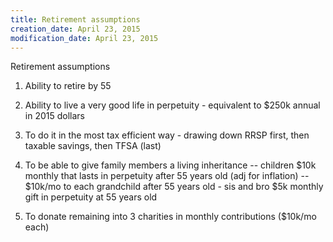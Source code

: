 ```yaml
---
title: Retirement assumptions
creation_date: April 23, 2015
modification_date: April 23, 2015
---
```



Retirement assumptions

1. Ability to retire by 55

2. Ability to live a very good life in perpetuity - equivalent to $250k annual in 2015 dollars

3. To do it in the most tax efficient way - drawing down RRSP first, then taxable savings, then TFSA (last)

4. To be able to give family members a living inheritance -- children $10k monthly that lasts in perpetuity after 55 years old (adj for inflation) -- $10k/mo to each grandchild after 55 years old - sis and bro $5k monthly gift in perpetuity at 55 years old   

5. To donate remaining into 3 charities in monthly contributions ($10k/mo each)

